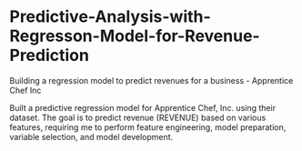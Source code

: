 # Predictive-Analysis-with-Regresson-Model-for-Revenue-Prediction
Building a regression model to predict revenues for a business - Apprentice Chef Inc

Built a predictive regression model for Apprentice Chef, Inc. using their dataset. The goal is to predict revenue (REVENUE) based on various features, requiring me to perform feature engineering, model preparation, variable selection, and model development.
